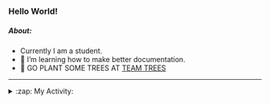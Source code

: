 ### Hello World!

##### About:
- Currently I am a student.
- 🌱 I’m learning how to make better documentation.
- 🌱 GO PLANT SOME TREES AT [TEAM TREES](https://teamtrees.org/)

---
<details>
  <summary>:zap: My Activity:</summary>
  
<!--START_SECTION:waka-->
![Code Time](http://img.shields.io/badge/Code%20Time-1%2C131%20hrs%2043%20mins-blue)

**I'm a Night 🦉** 

```text
🌞 Morning                1110 commits        ██░░░░░░░░░░░░░░░░░░░░░░░   08.23 % 
🌆 Daytime                5038 commits        █████████░░░░░░░░░░░░░░░░   37.36 % 
🌃 Evening                3862 commits        ███████░░░░░░░░░░░░░░░░░░   28.64 % 
🌙 Night                  3474 commits        ██████░░░░░░░░░░░░░░░░░░░   25.76 % 
```
📅 **I'm Most Productive on Wednesday** 

```text
Monday                   2122 commits        ████░░░░░░░░░░░░░░░░░░░░░   15.74 % 
Tuesday                  1663 commits        ███░░░░░░░░░░░░░░░░░░░░░░   12.33 % 
Wednesday                3169 commits        ██████░░░░░░░░░░░░░░░░░░░   23.50 % 
Thursday                 1536 commits        ███░░░░░░░░░░░░░░░░░░░░░░   11.39 % 
Friday                   1293 commits        ██░░░░░░░░░░░░░░░░░░░░░░░   09.59 % 
Saturday                 1242 commits        ██░░░░░░░░░░░░░░░░░░░░░░░   09.21 % 
Sunday                   2459 commits        █████░░░░░░░░░░░░░░░░░░░░   18.24 % 
```


📊 **This Week I Spent My Time On** 

```text
🔥 Editors: 
VS Code                  4 hrs 36 mins       █████████████████████████   100.00 % 

🐱‍💻 Projects: 
praise                   2 hrs 47 mins       ███████████████░░░░░░░░░░   60.57 % 
discord-bot              1 hr 49 mins        ██████████░░░░░░░░░░░░░░░   39.43 % 
```


 Last Updated on 29/05/2023 20:07:36 UTC
<!--END_SECTION:waka-->
</details>
